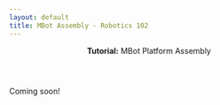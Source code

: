 ```yaml
---
layout: default
title: MBot Assembly - Robotics 102
---
```


<header class="main project">
    <strong>Tutorial:</strong> MBot Platform Assembly
</header>

Coming soon!
